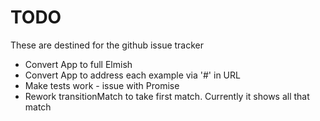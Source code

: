 # TODO

These are destined for the github issue tracker

- Convert App to full Elmish
- Convert App to address each example via '#' in URL
- Make tests work - issue with Promise
- Rework transitionMatch to take first match. Currently it shows all that match
